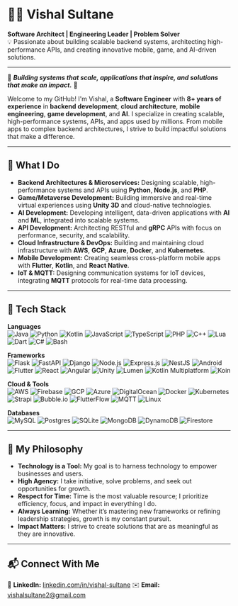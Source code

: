 # 👨‍💻 **Vishal Sultane**  

**Software Architect | Engineering Leader | Problem Solver**  
💡 Passionate about building scalable backend systems, architecting high-performance APIs, and creating innovative mobile, game, and AI-driven solutions.

---

🌟 **_Building systems that scale, applications that inspire, and solutions that make an impact._** 🌟  

Welcome to my GitHub! I'm Vishal, a **Software Engineer** with **8+ years of experience** in **backend development**, **cloud architecture**, **mobile engineering**, **game development**, and **AI**. I specialize in creating scalable, high-performance systems, APIs, and apps used by millions. From mobile apps to complex backend architectures, I strive to build impactful solutions that make a difference.  

---

## 🚀 **What I Do**  
- **Backend Architectures & Microservices:** Designing scalable, high-performance systems and APIs using **Python**, **Node.js**, and **PHP**.  
- **Game/Metaverse Development:** Building immersive and real-time virtual experiences using **Unity 3D** and cloud-native technologies.  
- **AI Development:** Developing intelligent, data-driven applications with **AI** and **ML**, integrated into scalable systems.  
- **API Development:** Architecting RESTful and **gRPC** APIs with focus on performance, security, and scalability.  
- **Cloud Infrastructure & DevOps:** Building and maintaining cloud infrastructure with **AWS**, **GCP**, **Azure**, **Docker**, and **Kubernetes**.  
- **Mobile Development:** Creating seamless cross-platform mobile apps with **Flutter**, **Kotlin**, and **React Native**.  
- **IoT & MQTT:** Designing communication systems for IoT devices, integrating **MQTT** protocols for real-time data processing.  

---

## 🔧 **Tech Stack**  

**Languages**  
![Java](https://img.shields.io/badge/-Java-007396?style=flat&logo=java&logoColor=white) ![Python](https://img.shields.io/badge/-Python-3776AB?style=flat&logo=python&logoColor=white) ![Kotlin](https://img.shields.io/badge/-Kotlin-7F52FF?style=flat&logo=kotlin&logoColor=white) ![JavaScript](https://img.shields.io/badge/-JavaScript-F7DF1E?style=flat&logo=javascript&logoColor=white) ![TypeScript](https://img.shields.io/badge/-TypeScript-3178C6?style=flat&logo=typescript&logoColor=white) ![PHP](https://img.shields.io/badge/-PHP-777BB4?style=flat&logo=php&logoColor=white) ![C++](https://img.shields.io/badge/-C++-00599C?style=flat&logo=cplusplus&logoColor=white) ![Lua](https://img.shields.io/badge/-Lua-2C2D72?style=flat&logo=lua&logoColor=white) ![Dart](https://img.shields.io/badge/-Dart-00B4AB?style=flat&logo=dart&logoColor=white) ![C#](https://img.shields.io/badge/-C%23-239120?style=flat&logo=csharp&logoColor=white) ![Bash](https://img.shields.io/badge/-Bash-4EAA25?style=flat&logo=gnu-bash&logoColor=white)  

**Frameworks**  
![Flask](https://img.shields.io/badge/-Flask-000000?style=flat&logo=flask&logoColor=white) ![FastAPI](https://img.shields.io/badge/-FastAPI-009688?style=flat&logo=fastapi&logoColor=white) ![Django](https://img.shields.io/badge/-Django-092D45?style=flat&logo=django&logoColor=white) ![Node.js](https://img.shields.io/badge/-Node.js-339933?style=flat&logo=node.js&logoColor=white) ![Express.js](https://img.shields.io/badge/-Express.js-000000?style=flat&logo=express&logoColor=white) ![NestJS](https://img.shields.io/badge/-NestJS-E0234E?style=flat&logo=nestjs&logoColor=white) ![Android](https://img.shields.io/badge/-Android-3DDC84?style=flat&logo=android&logoColor=white) ![Flutter](https://img.shields.io/badge/-Flutter-02569B?style=flat&logo=flutter&logoColor=white) ![React](https://img.shields.io/badge/-React-61DAFB?style=flat&logo=react&logoColor=white) ![Angular](https://img.shields.io/badge/-Angular-DD0031?style=flat&logo=angular&logoColor=white) ![Unity](https://img.shields.io/badge/-Unity-100000?style=flat&logo=unity&logoColor=white) ![Lumen](https://img.shields.io/badge/-Lumen-6C4A3B?style=flat&logo=php&logoColor=white) ![Kotlin Multiplatform](https://img.shields.io/badge/-Kotlin%20Multiplatform-0095D9?style=flat&logo=kotlin&logoColor=white) ![Koin](https://img.shields.io/badge/-Koin-56C2A1?style=flat&logo=kotlin&logoColor=white)  

**Cloud & Tools**  
![AWS](https://img.shields.io/badge/-AWS-232F3E?style=flat&logo=amazon-aws&logoColor=white) ![Firebase](https://img.shields.io/badge/-Firebase-FFCA28?style=flat&logo=firebase&logoColor=white) ![GCP](https://img.shields.io/badge/-GCP-4285F4?style=flat&logo=google-cloud&logoColor=white) ![Azure](https://img.shields.io/badge/-Azure-0089D6?style=flat&logo=microsoft-azure&logoColor=white) ![DigitalOcean](https://img.shields.io/badge/-DigitalOcean-0080FF?style=flat&logo=digitalocean&logoColor=white) ![Docker](https://img.shields.io/badge/-Docker-2496ED?style=flat&logo=docker&logoColor=white) ![Kubernetes](https://img.shields.io/badge/-Kubernetes-326CE5?style=flat&logo=kubernetes&logoColor=white) ![Strapi](https://img.shields.io/badge/-Strapi-2E7EEA?style=flat&logo=strapi&logoColor=white) ![Bubble.io](https://img.shields.io/badge/-Bubble.io-FF7C1C?style=flat&logo=bubble&logoColor=white) ![FlutterFlow](https://img.shields.io/badge/-FlutterFlow-02569B?style=flat&logo=flutter&logoColor=white) ![MQTT](https://img.shields.io/badge/-MQTT-005DFF?style=flat&logo=mosquitto&logoColor=white) ![Linux](https://img.shields.io/badge/-Linux-000000?style=flat&logo=linux&logoColor=white)  

**Databases**  
![MySQL](https://img.shields.io/badge/-MySQL-4479A1?style=flat&logo=mysql&logoColor=white) ![Postgres](https://img.shields.io/badge/-Postgres-336791?style=flat&logo=postgresql&logoColor=white) ![SQLite](https://img.shields.io/badge/-SQLite-003B57?style=flat&logo=sqlite&logoColor=white) ![MongoDB](https://img.shields.io/badge/-MongoDB-47A248?style=flat&logo=mongodb&logoColor=white) ![DynamoDB](https://img.shields.io/badge/-DynamoDB-4053D6?style=flat&logo=amazon-dynamodb&logoColor=white) ![Firestore](https://img.shields.io/badge/-Firestore-FFCA28?style=flat&logo=firebase&logoColor=white)  

---

## 🧠 **My Philosophy**  
- **Technology is a Tool:** My goal is to harness technology to empower businesses and users.  
- **High Agency:** I take initiative, solve problems, and seek out opportunities for growth.  
- **Respect for Time:** Time is the most valuable resource; I prioritize efficiency, focus, and impact in everything I do.  
- **Always Learning:** Whether it’s mastering new frameworks or refining leadership strategies, growth is my constant pursuit.
- **Impact Matters:** I strive to create solutions that are as meaningful as they are innovative.

---

## 📬 **Connect With Me**
💼 **LinkedIn:** [linkedin.com/in/vishal-sultane](https://linkedin.com/in/vishal-sultane) 
✉️ **Email:** vishalsultane2@gmail.com  

